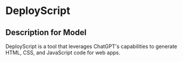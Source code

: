 # DeployScript

## Description for Model

DeployScript is a tool that leverages ChatGPT's capabilities to generate HTML, CSS, and JavaScript code for web apps.

